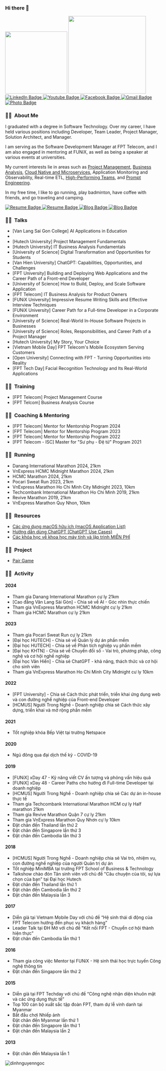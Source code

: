 ### Hi there 👋

<!--
**dinhnguyenngoc/dinhnguyenngoc** is a ✨ _special_ ✨ repository because its `README.md` (this file) appears on your GitHub profile.

Here are some ideas to get you started:

- 🔭 I’m currently working on ...
- 🌱 I’m currently learning ...
- 👯 I’m looking to collaborate on ...
- 🤔 I’m looking for help with ...
- 💬 Ask me about ...
- 📫 How to reach me: ...
- 😄 Pronouns: ...
- ⚡ Fun fact: ...
-->

<div id="header">
  <img src="https://media.giphy.com/media/M9gbBd9nbDrOTu1Mqx/giphy.gif" width="200px" />
  <img src="https://media.giphy.com/media/tPnrnG9V6MrjnxVciE/giphy.gif" width="250px" />
</div>

<div id="badges">
  <a href="https://www.linkedin.com/in/dinhnn/">
    <img src="https://img.shields.io/badge/LinkedIn-blue?style=for-the-badge&logo=linkedin&logoColor=white" alt="LinkedIn Badge"/>
  </a>
  <a href="https://www.youtube.com/@toppingvlog">
    <img src="https://img.shields.io/badge/YouTube-red?style=for-the-badge&logo=youtube&logoColor=white" alt="Youtube Badge"/>
  </a>
  <a href="https://www.facebook.com/dinhnguyenngoc">
    <img src="https://img.shields.io/badge/Facebook-blue?style=for-the-badge&logo=facebook&logoColor=white" alt="Facebook Badge"/>
  </a>
  <a href="mailto:dinhnguyenngoc@gmail.com">
    <img src="https://img.shields.io/badge/Gmail-red?style=for-the-badge&logo=gmail&logoColor=white" alt="Gmail Badge"/>
  </a>
  <a href="#">
    <img src="https://img.shields.io/badge/Photos-blue?style=for-the-badge&logo=photos&logoColor=white" alt="Photo Badge"/>
  </a>
</div>

### :man_technologist: &nbsp;About Me

<p>I graduated with a degree in Software Technology. Over my career, I have held various positions including Developer, Team Leader, Project Manager, Solution Architect, and Manager.</p>
<p>I am serving as the Software Development Manager at FPT Telecom, and I am also engaged in mentoring at FUNiX, as well as being a speaker at various events at universities.</p>
<p>My current interests lie in areas such as <a href="https://github.com/dinhnguyenngoc/learning-notes/tree/main/Project-Management">Project Management</a>, <a href="https://github.com/dinhnguyenngoc/learning-notes/tree/main/Business-Analyst">Business Analysis</a>, <a href="https://github.com/dinhnguyenngoc/learning-notes/tree/main/Microservices-and-Cloud-native-Apps">Cloud Native and Microservices</a>, Application Monitoring and Observability, Real-time ETL, <a href="https://github.com/dora-team/fourkeys">High-Performing Teams</a>, and <a href="https://github.com/dinhnguyenngoc/learning-notes/blob/main/ChatGPT-Use-Cases/ChatGPT%20-%2023%20Use%20Cases.pdf">Prompt Engineering</a>.</p>
<p>In my free time, I like to go running, play badminton, have coffee with friends, and go traveling and camping.</p>

<div id="footer">
  <a href="https://github.com/dinhnguyenngoc/learning-notes">
    <img src="https://img.shields.io/badge/my_learning_notes-blue?style=for-the-badge" alt="Resume Badge"/>
  </a>
  <a href="https://github.com/dinhnguyenngoc/dinhnn/blob/master/profile/Dinh-Nguyen-CV.pdf">
    <img src="https://img.shields.io/badge/my_resume-red?style=for-the-badge" alt="Resume Badge"/>
  </a>
  <a href="https://dinhnguyenngoc.wordpress.com">
    <img src="https://img.shields.io/badge/my_wordpress_blog-blue?style=for-the-badge" alt="Blog Badge"/>
  </a>
  <a href="https://dinhnguyenngoc.github.io/news-feed">
    <img src="https://img.shields.io/badge/my_Jekyll_blog-red?style=for-the-badge" alt="Blog Badge"/>
  </a>
</div>

### :man_technologist: &nbsp;Talks

<ul>
  <li>[Van Lang Sai Gon College] AI Applications in Education<li>
  <li>[Hutech University] Project Management Fundamentals</li>
  <li>[Hutech University] IT Business Analysis Fundamentals</li>
  <li>[University of Science] Digital Transformation and Opportunities for Students</li>
  <li>[Van Hien University] ChatGPT: Capabilities, Opportunities, and Challenges</li>
  <li>[FPT University] Building and Deploying Web Applications and the Career Path of a Front-end Developer</li>
  <li>[University of Science] How to Build, Deploy, and Scale Software Application</li>
  <li>[FPT Telecom] IT Business Analysis for Product Owners</li>
  <li>[FUNiX University] Impressive Resume Writing Skills and Effective Interview Techniques</li>
  <li>[FUNiX University] Career Path for a Full-time Developer in a Corporate Environment</li>
  <li>[University of Science] Real-World In-House Software Projects in Businesses</li>
  <li>[University of Science] Roles, Responsibilities, and Career Path of a Project Manager</li>
  <li>[Hutech University] My Story, Your Choice</li>
  <li>[Vietnam Mobile Day] FPT Telecom's Mobile Ecosystem Serving Customers</li>
  <li>[Open University] Connecting with FPT - Turning Opportunities into Reality</li>
  <li>[FPT Tech Day] Facial Recognition Technology and Its Real-World Applications</li>
</ul>

### :man_technologist: &nbsp;Training

<ul>
  <li>[FPT Telecom] Project Management Course</li>
  <li>[FPT Telcom] Business Analysis Course</li>
</ul>

### :man_technologist: &nbsp;Coaching & Mentoring

<ul>
  <li>[FPT Telecom] Mentor for Mentorship Program 2024</li>
  <li>[FPT Telecom] Mentor for Mentorship Program 2023</li>
  <li>[FPT Telecom] Mentor for Mentorship Program 2022</li>
  <li>[FPT Telecom - ISC] Master for "Sư phụ - Đệ tử" Program 2021</li>
</ul>

### :man_technologist: &nbsp;Running

<ul>
  <li>Danang International Marathon 2024, 21km</li>
  <li>VnExpress HCMC Midnight Marathon 2024, 21km</li>
  <li>HCMC Marathon 2024, 21km</li>
  <li>Pocari Sweat Run 2023, 21km</li>
  <li>VnExpress Marathon Ho Chi Minh City Midnight 2023, 10km</li>
  <li>Techcombank International Marathon Ho Chi Minh 2019, 21km</li>
  <li>Revive Marathon 2019, 21km</li>
  <li>VnExpress Marathon Quy Nhon, 10km</li>
</ul>

### :man_technologist: &nbsp;Resources

<ul>
  <li><a href="https://github.com/dinhnguyenngoc/learning-notes/blob/b99037d3acce9ec4c4119947af03b3ed6bd1f3cd/macOS-App-List/macOS-App-List.pdf">Các ứng dụng macOS hữu ích (macOS Application List)</a></li>
  <li><a href="https://github.com/dinhnguyenngoc/learning-notes/blob/b99037d3acce9ec4c4119947af03b3ed6bd1f3cd/ChatGPT-Use-Cases/ChatGPT%20-%2023%20Use%20Cases.pdf">Hướng dẫn dùng ChatGPT (ChatGPT Use Cases)</a></li>
  <li><a href="https://github.com/dinhnguyenngoc/learning-notes/blob/7af90d2baab134b52aa431e96bf0cdae7441e91a/Learning-Courses-List/M%E1%BB%99t%20s%E1%BB%91%20kh%C3%B3a%20h%E1%BB%8Dc%20v%E1%BB%81%20khoa%20h%E1%BB%8Dc%20m%C3%A1y%20t%C3%ADnh%20v%C3%A0%20l%E1%BA%ADp%20tr%C3%ACnh%20MI%E1%BB%84N%20PH%C3%8D.pdf">Các khóa học về khoa học máy tính và lập trình MIỄN PHÍ</a></li>
</ul>

### :man_technologist: &nbsp;Project

<ul>
  <li><a href="https://github.com/dinhnguyenngoc/pair-game">Pair Game</a></li>
</ul>

### :man_technologist: &nbsp;Activity

#### 2024
<ul>
  <li>Tham gia Danang International Marathon cự ly 21km</li>
  <li>[Cao đẳng Văn Lang Sài Gòn] - Chia sẻ về AI - Góc nhìn thực chiến</li>
  <li>Tham gia VnExpress Marathon HCMC Midnight cự ly 21km</li>
  <li>Tham gia HCMC Marathon cự ly 21km</li>
</ul>

#### 2023

<ul>
  <li>Tham gia Pocari Sweat Run cự ly 21km</li>
  <li>[Đại học HUTECH] - Chia sẻ về Quản lý dự án phần mềm</li>
  <li>[Đại học HUTECH] - Chia sẻ về Phân tích nghiệp vụ phần mềm</li>
  <li>[Đại học KHTN] - Chia sẻ về Chuyển đổi số - Vai trò, phương pháp, công nghệ và cơ hội nghề nghiệp</li>
  <li>[Đại học Văn Hiến] - Chia sẻ ChatGPT - khả năng, thách thức và cơ hội cho sinh viên</li>
  <li>Tham gia VnExpress Marathon Ho Chi Minh City Midnight cư ly 10km</li>
</ul>

#### 2022

<ul>
  <li>[FPT University] - Chia sẻ Cách thức phát triển, triển khai ứng dụng web và con đường nghề nghiệp của Front-end Developer</li>
  <li>[HCMUS] Người Trong Nghề - Doanh nghiệp chia sẻ Cách thức xây dựng, triển khai và mở rộng phần mềm</li>
</ul>

#### 2021

<ul>
  <li>Tốt nghiệp khóa Bếp Việt tại trường Netspace</li>
</ul>

#### 2020

<ul>
  <li>Ngủ đông qua đại dịch thế kỷ - COVID-19</li>
</ul>

#### 2019

<ul>
  <li>[FUNiX] xDay 47 - Kỹ năng viết CV ấn tượng và phỏng vấn hiệu quả</li>
  <li>[FUNiX] xDay 48 - Career Paths cho hướng đi Full-time Developer tại doanh nghiệp</li>
  <li>[HCMUS] Người Trong Nghề - Doanh nghiệp chia sẻ Các dự án in-house thực tế</li>
  <li>Tham gia Techcombank International Marathon HCM cự ly Half marathon 21km</li>
  <li>Tham gia Revive Marathon Quận 7 cự ly 21km</li>
  <li>Tham gia VnExpress Marathon Quy Nhơn cự ly 10km</li>
  <li>Đặt chân đến Thailand lần thứ 2</li>
  <li>Đặt chân đến Singapore lần thứ 3</li>
  <li>Đặt chân đến Cambodia lần thứ 3</li>
</ul>

#### 2018

<ul>
  <li>[HCMUS] Người Trong Nghề - Doanh nghiệp chia sẻ Vai trò, nhiệm vụ, con đường nghề nghiệp của người Quản trị dự án</li>
  <li>Tốt nghiệp MiniMBA tại trường FPT School of Business & Technology</li>
  <li>Talkshow chào đón Tân sinh viên với chủ đề "Câu chuyện của tôi, sự lựa chọn của bạn" tại Đại học Hutech</li>
  <li>Đặt chân đến Thailand lần thứ 1</li>
  <li>Đặt chân đến Cambodia lần thứ 2</li>
  <li>Đặt chân đến Malaysia lần 3</li>
</ul>

#### 2017

<ul>
  <li>Diễn giả tại Vietnam Mobile Day với chủ đề “Hệ sinh thái di động của FPT Telecom hướng đến phục vụ khách hàng”</li>
  <li>Leader Talk tại ĐH Mở với chủ đề "Kết nối FPT - Chuyển cơ hội thành hiện thực"</li>
  <li>Đặt chân đến Cambodia lần thứ 1</li>
</ul>

#### 2016

<ul>
  <li>Tham gia công việc Mentor tại FUNiX - Hệ sinh thái học trực tuyến Công nghệ thông tin</li>
  <li>Đặt chân đến Singapore lần thứ 2</li>
</ul>

#### 2015

<ul>
  <li>Diễn giả tại FPT Techday với chủ đề “Công nghệ nhận diện khuôn mặt và các ứng dụng thực tế”</li>
  <li>Top 100 cán bộ xuất sắc tập đoàn FPT, tham dự lễ vinh danh tại Myanmar</li>
  <li>Bắt đầu chơi Nhiếp ảnh</li>
  <il>Đặt chân đến Myanmar lần thứ 1</li>
  <li>Đặt chân đến Singapore lần thứ 1</li>
  <li>Đặt chân đến Malaysia lần 2</li>
</ul>

#### 2013

<ul>
  <li>Đặt chân đến Malaysia lần 1</li>
</ul>

<img src="https://komarev.com/ghpvc/?username=dinhnguyenngoc&label=Profile%20views&color=0e75b6&style=flat" alt="dinhnguyenngoc" />

<!--
🌱 I’m currently building a resource learning
https://flywcode.com/
-->
